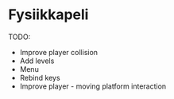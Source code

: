 # Fysiikkapeli
TODO:
* Improve player collision
* Add levels
* Menu
* Rebind keys
* Improve player - moving platform interaction

